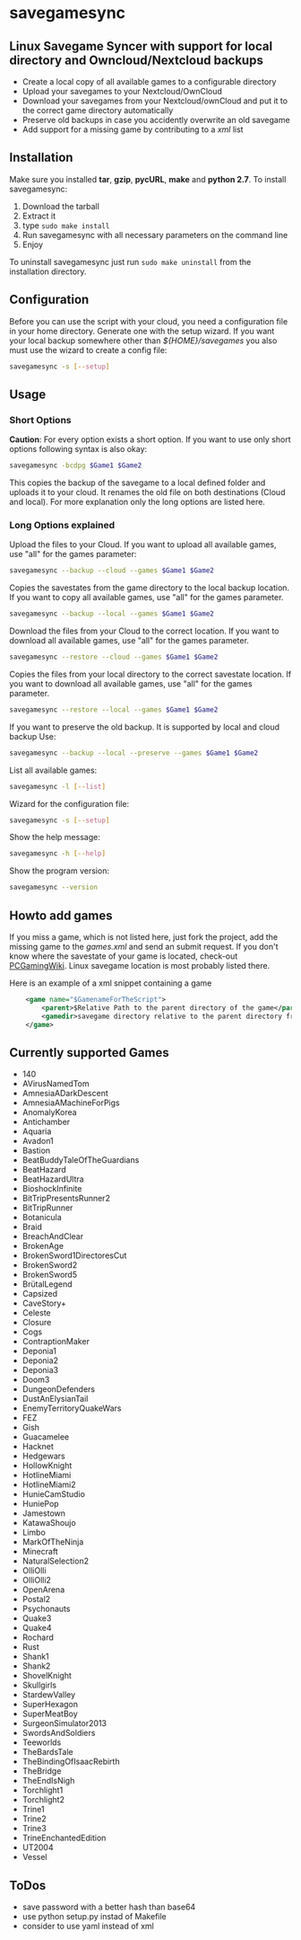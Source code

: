 # savegamesync
## Linux Savegame Syncer with support for local directory and Owncloud/Nextcloud backups
* Create a local copy of all available games to a configurable directory
* Upload your savegames to your Nextcloud/OwnCloud
* Download your savegames from your Nextcloud/ownCloud and put it to the correct game directory automatically
* Preserve old backups in case you accidently overwrite an old savegame
* Add support for a missing game by contributing to a *xml* list

## Installation
Make sure you installed **tar**, **gzip**, **pycURL**, **make** and **python 2.7**.
To install savegamesync:
1. Download the tarball
2. Extract it
3. type ``sudo make install``
4. Run savegamesync with all necessary parameters on the command line
5. Enjoy

To uninstall savegamesync just run ``sudo make uninstall`` from the installation directory.

## Configuration
Before you can use the script with your cloud, you need a configuration file
in your home directory. Generate one with the setup wizard.
If you want your local backup somewhere other than *${HOME}/savegames* you also
must use the wizard to create a config file:
```bash
savegamesync -s [--setup]
```
## Usage
### Short Options
**Caution**: For every option exists a short option. If you want to use only short options following syntax is also okay:
```bash
savegamesync -bcdpg $Game1 $Game2
```
This copies the backup of the savegame to a local defined folder and uploads it to your cloud. It renames the old file on both destinations (Cloud and local). For more explanation only the long options are listed here.

### Long Options explained
Upload the files to your Cloud. If you want to upload all available games, use "all" for the games parameter:
```bash
savegamesync --backup --cloud --games $Game1 $Game2
```
Copies the savestates from the game directory to the local backup location. If you want to copy all
 available games, use "all" for the games parameter.
```bash
savegamesync --backup --local --games $Game1 $Game2
```

Download the files from your Cloud to the correct location. If you want to download all
 available games, use "all" for the games parameter.
```bash
savegamesync --restore --cloud --games $Game1 $Game2
```
Copies the files from your local directory to the correct savestate location. If you want to download all
 available games, use "all" for the games parameter.
```bash
savegamesync --restore --local --games $Game1 $Game2
```
If you want to preserve the old backup. It is supported by local and cloud backup Use:
```bash
savegamesync --backup --local --preserve --games $Game1 $Game2
```

List all available games:
```bash
savegamesync -l [--list]
```

Wizard for the configuration file:
```bash
savegamesync -s [--setup]
```

Show the help message:
```bash
savegamesync -h [--help]
```

Show the program version:
```bash
savegamesync --version
```
## Howto add games
If you miss a game, which is not listed here, just fork the project, add the missing game to the *games.xml* and send an submit request. If you don't know where the savestate of your game is located, check-out [PCGamingWiki](https://pcgamingwiki.com/wiki/Home). Linux savegame location is most probably listed there.

Here is an example of a xml snippet containing a game
```xml
    <game name="$GamenameForTheScript">
        <parent>$Relative Path to the parent directory of the game</parent>
        <gamedir>savegame directory relative to the parent directory from above.</gamedir>
    </game>
```

## Currently supported Games
* 140
* AVirusNamedTom
* AmnesiaADarkDescent
* AmnesiaAMachineForPigs
* AnomalyKorea
* Antichamber
* Aquaria
* Avadon1
* Bastion
* BeatBuddyTaleOfTheGuardians
* BeatHazard
* BeatHazardUltra
* BioshockInfinite
* BitTripPresentsRunner2
* BitTripRunner
* Botanicula
* Braid
* BreachAndClear
* BrokenAge
* BrokenSword1DirectoresCut
* BrokenSword2
* BrokenSword5
* BrütalLegend
* Capsized
* CaveStory+
* Celeste
* Closure
* Cogs
* ContraptionMaker
* Deponia1
* Deponia2
* Deponia3
* Doom3
* DungeonDefenders
* DustAnElysianTail
* EnemyTerritoryQuakeWars
* FEZ
* Gish
* Guacamelee
* Hacknet
* Hedgewars
* HollowKnight
* HotlineMiami
* HotlineMiami2
* HunieCamStudio
* HuniePop
* Jamestown
* KatawaShoujo
* Limbo
* MarkOfTheNinja
* Minecraft
* NaturalSelection2
* OlliOlli
* OlliOlli2
* OpenArena
* Postal2
* Psychonauts
* Quake3
* Quake4
* Rochard
* Rust
* Shank1
* Shank2
* ShovelKnight
* Skullgirls
* StardewValley
* SuperHexagon
* SuperMeatBoy
* SurgeonSimulator2013
* SwordsAndSoldiers
* Teeworlds
* TheBardsTale
* TheBindingOfIsaacRebirth
* TheBridge
* TheEndIsNigh
* Torchlight1
* Torchlight2
* Trine1
* Trine2
* Trine3
* TrineEnchantedEdition
* UT2004
* Vessel

## ToDos
* save password with a better hash than base64
* use python setup.py instad of Makefile
* consider to use yaml instead of xml
